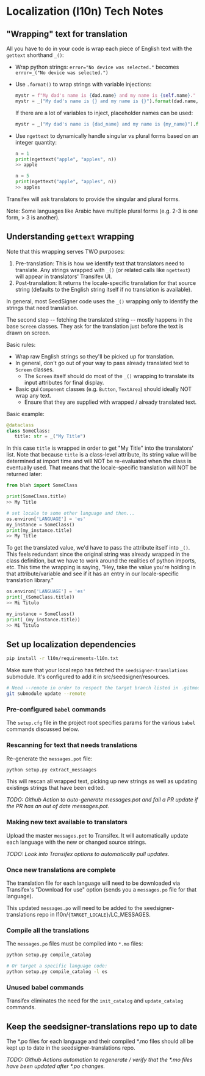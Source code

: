 # Localization (l10n) Tech Notes

## "Wrapping" text for translation
All you have to do in your code is wrap each piece of English text with the `gettext` shorthand `_()`:
* Wrap python strings: `error="No device was selected."` becomes `error=_("No device was selected.")`
* Use `.format()` to wrap strings with variable injections:
    ```python
    mystr = f"My dad's name is {dad.name} and my name is {self.name}."
    mystr = _("My dad's name is {} and my name is {}").format(dad.name, self.name)
    ```

    If there are a lot of variables to inject, placeholder names can be used:
    ```python
    mystr = _("My dad's name is {dad_name} and my name is {my_name}").format(dad_name=dad.name, my_name=self.name)
    ```
* Use `ngettext` to dynamically handle singular vs plural forms based on an integer quantity:
    ```python
    n = 1
    print(ngettext("apple", "apples", n))
    >> apple
    
    n = 5
    print(ngettext("apple", "apples", n))
    >> apples
    ```

Transifex will ask translators to provide the singular and plural forms.

Note: Some languages like Arabic have multiple plural forms (e.g. 2-3 is one form, > 3 is another).


## Understanding `gettext` wrapping
Note that this wrapping serves TWO purposes:
1. Pre-translation: This is how we identify text that translators need to translate. Any strings wrapped with `_()` (or related calls like `ngettext`) will appear in translators' Transifex UI.
2. Post-translation: It returns the locale-specific translation for that source string (defaults to the English string itself if no translation is available).

In general, most SeedSigner code uses the `_()` wrapping only to identify the strings that need translation.

The second step -- fetching the translated string -- mostly happens in the base `Screen` classes. They ask for the translation just before the text is drawn on screen.

Basic rules:
* Wrap raw English strings so they'll be picked up for translation.
* In general, don't go out of your way to pass already translated text to `Screen` classes.
  * The `Screen` itself should do most of the `_()` wrapping to translate its input attributes for final display.
* Basic gui `Component` classes (e.g. `Button`, `TextArea`) should ideally NOT wrap any text.
  * Ensure that they are supplied with wrapped / already translated text.

Basic example:
```python
@dataclass
class SomeClass:
   title: str = _("My Title")
```

In this case `title` is wrapped in order to get "My Title" into the translators' list. Note that because `title` is a class-level attribute, its string value will be determined at import time and
will NOT be re-evaluated when the class is eventually used. That means that the locale-specific translation will NOT be returned later:

```python
from blah import SomeClass

print(SomeClass.title)
>> My Title

# set locale to some other language and then...
os.environ['LANGUAGE'] = 'es'
my_instance = SomeClass()
print(my_instance.title)
>> My Title
```

To get the translated value, we'd have to pass the attribute itself into `_()`. This feels redundant since the original string was already wrapped in the class definition, but we have to
work around the realities of python imports, etc. This time the wrapping is saying, "Hey, take the value you're holding in that attribute/variable and see if it has an entry in our locale-specific
translation library."
```python
os.environ['LANGUAGE'] = 'es'
print(_(SomeClass.title))
>> Mi Titulo

my_instance = SomeClass()
print(_(my_instance.title))
>> Mi Titulo
```


## Set up localization dependencies
```bash
pip install -r l10n/requirements-l10n.txt
```

Make sure that your local repo has fetched the `seedsigner-translations` submodule. It's configured to add it in src/seedsigner/resources.
```bash
# Need --remote in order to respect the target branch listed in .gitmodules
git submodule update --remote
```


### Pre-configured `babel` commands
The `setup.cfg` file in the project root specifies params for the various `babel` commands discussed below.


### Rescanning for text that needs translations
Re-generate the `messages.pot` file:

```bash
python setup.py extract_messaages
```

This will rescan all wrapped text, picking up new strings as well as updating existings strings that have been edited.

_TODO: Github Action to auto-generate messages.pot and fail a PR update if the PR has an out of date messages.pot._


### Making new text available to translators
Upload the master `messages.pot` to Transifex. It will automatically update each language with the new or changed source strings.

_TODO: Look into Transifex options to automatically pull updates._


### Once new translations are complete
The translation file for each language will need to be downloaded via Transifex's "Download for use" option (sends you a `messages.po` file for that language).

This updated `messages.po` will need to be added to the seedsigner-translations repo in l10n/`{TARGET_LOCALE}`/LC_MESSAGES.


### Compile all the translations
The `messages.po` files must be compiled into `*.mo` files:

```bash
python setup.py compile_catalog

# Or target a specific language code:
python setup.py compile_catalog -l es
```

### Unused babel commands
Transifex eliminates the need for the `init_catalog` and `update_catalog` commands.


## Keep the seedsigner-translations repo up to date
The *.po files for each language and their compiled *.mo files should all be kept up to date in the seedsigner-translations repo.

_TODO: Github Actions automation to regenerate / verify that the *.mo files have been updated after *.po changes._

